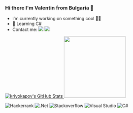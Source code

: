 ### Hi there I'm Valentin from Bulgaria 👋

- I’m currently working on something cool 👨‍💻
- 🌱 Learning C#
- Contact me: <a href="https://facebook.com/valio1914" target="_blank"><img src="https://img.shields.io/badge/Facebook-%231877F2.svg?style=for-the-badge&logo=Facebook&logoColor=white" target="_blank"></a> 
 <a href="https://instagram.com/vkrivokapov" target="_blank"><img src="https://img.shields.io/badge/-Instagram-%23E4405F?style=for-the-badge&logo=instagram&logoColor=white" target="_blank"></a>


<a href="https://awesome-github-stats.azurewebsites.net/index.html??cardType=level&theme=github-dark">    <img  alt="krivokapov's GitHub Stats" src="https://awesome-github-stats.azurewebsites.net/user-stats/krivokapov?cardType=level&theme=github-dark" />  </a>    <img src="/giphy.gif" width="200" height="200"/>


![Hackerrank](https://img.shields.io/badge/-Hackerrank-2EC866?style=for-the-badge&logo=HackerRank&logoColor=white) ![.Net](https://img.shields.io/badge/.NET-5C2D91?style=for-the-badge&logo=.net&logoColor=white) ![Stackoverflow](https://img.shields.io/badge/-Stackoverflow-FE7A16?style=for-the-badge&logo=stack-overflow&logoColor=white) ![Visual Studio](https://img.shields.io/badge/Visual%20Studio-5C2D91.svg?style=for-the-badge&logo=visual-studio&logoColor=white) ![C#](https://img.shields.io/badge/c%23-%23239120.svg?style=for-the-badge&logo=c-sharp&logoColor=white)
